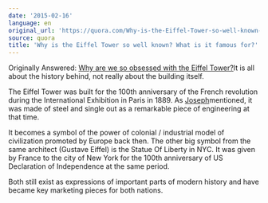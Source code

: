 ```yaml
---
date: '2015-02-16'
language: en
original_url: 'https://quora.com/Why-is-the-Eiffel-Tower-so-well-known-What-is-it-famous-for/answer/Clément-Renaud'
source: quora
title: 'Why is the Eiffel Tower so well known? What is it famous for?'
---
```


Originally Answered: [Why are we so obsessed with the Eiffel
Tower?](http://quora.com/Why-are-we-so-obsessed-with-the-Eiffel-Tower?no_redirect=1)It
is all about the history behind, not really about the building itself. 
 
The Eiffel Tower was built for the 100th anniversary of the French
revolution during the International Exhibition in Paris in 1889. As
[Joseph](http://quora.com/profile/Joseph-Boyle)mentioned, it was made of
steel and single out as a remarkable piece of engineering at that time. 
 
It becomes a symbol of the power of colonial / industrial model of
civilization promoted by Europe back then. The other big symbol from the
same architect (Gustave Eiffel) is the Statue Of Liberty in NYC. It was
given by France to the city of New York for the 100th anniversary of US
Declaration of Independence at the same period. 
 
Both still exist as expressions of important parts of modern history and
have became key marketing pieces for both nations.
